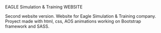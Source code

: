 EAGLE Simulation & Training WEBSITE

Second website version.
Website for Eagle Simulation & Training company.
Proyect made with html, css, AOS animations working on Bootstrap framework and SASS.